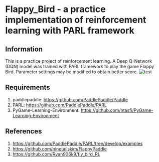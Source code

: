 # Flappy_Bird - a practice implementation of reinforcement learning with PARL framework

## Information
This is a practice project of reinforcement learning. A Deep Q-Network (DQN) model was trained with PARL framework to play the game Flappy Bird. Parameter settings may be modified to obtain better score.
![test](https://user-images.githubusercontent.com/49323647/86071985-8fbd8880-ba4e-11ea-916c-877ad533faa2.gif)

## Requirements
1. paddlepaddle: https://github.com/PaddlePaddle/Paddle
2. PARL: https://github.com/PaddlePaddle/PARL
3. PyGame-Learning-Environment: https://github.com/ntasfi/PyGame-Learning-Environment

## References 
1. https://github.com/PaddlePaddle/PARL/tree/develop/examples
2. https://github.com/ninetailskim/FlappyPaddle
3. https://github.com/Ryan906k9/fly_bird_RL
